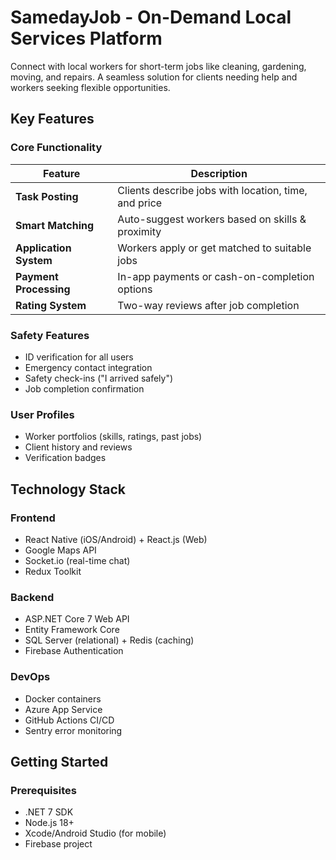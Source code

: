 # SamedayJob - On-Demand Local Services Platform

Connect with local workers for short-term jobs like cleaning, gardening, moving, and repairs. A seamless solution for clients needing help and workers seeking flexible opportunities.

## Key Features

### **Core Functionality**
| Feature | Description |
|---------|-------------|
| **Task Posting** | Clients describe jobs with location, time, and price |
| **Smart Matching** | Auto-suggest workers based on skills & proximity |
| **Application System** | Workers apply or get matched to suitable jobs |
| **Payment Processing** | In-app payments or cash-on-completion options |
| **Rating System** | Two-way reviews after job completion |

### **Safety Features**
- ID verification for all users
- Emergency contact integration
- Safety check-ins ("I arrived safely")
- Job completion confirmation

### **User Profiles**
- Worker portfolios (skills, ratings, past jobs)
- Client history and reviews
- Verification badges

## Technology Stack

### **Frontend**
- React Native (iOS/Android) + React.js (Web)
- Google Maps API
- Socket.io (real-time chat)
- Redux Toolkit

### **Backend**
- ASP.NET Core 7 Web API
- Entity Framework Core
- SQL Server (relational) + Redis (caching)
- Firebase Authentication

### **DevOps**
- Docker containers
- Azure App Service
- GitHub Actions CI/CD
- Sentry error monitoring

## Getting Started

### Prerequisites
- .NET 7 SDK
- Node.js 18+
- Xcode/Android Studio (for mobile)
- Firebase project


